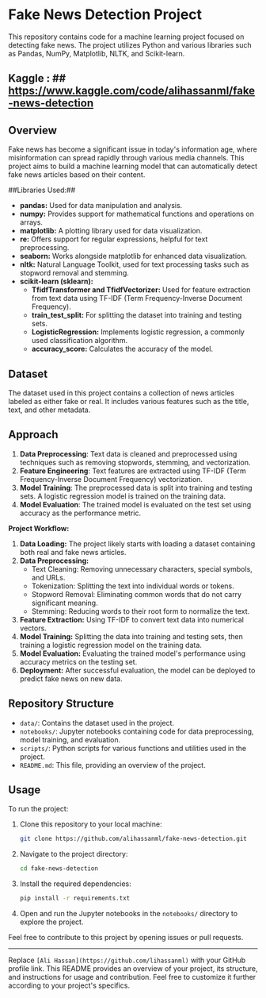 
# Fake News Detection Project

This repository contains code for a machine learning project focused on detecting fake news. The project utilizes Python and various libraries such as Pandas, NumPy, Matplotlib, NLTK, and Scikit-learn.

## Kaggle : ## https://www.kaggle.com/code/alihassanml/fake-news-detection


## Overview

Fake news has become a significant issue in today's information age, where misinformation can spread rapidly through various media channels. This project aims to build a machine learning model that can automatically detect fake news articles based on their content.

##Libraries Used:##
- **pandas:** Used for data manipulation and analysis.
- **numpy:** Provides support for mathematical functions and operations on arrays.
- **matplotlib:** A plotting library used for data visualization.
- **re:** Offers support for regular expressions, helpful for text preprocessing.
- **seaborn:** Works alongside matplotlib for enhanced data visualization.
- **nltk:** Natural Language Toolkit, used for text processing tasks such as stopword removal and stemming.
- **scikit-learn (sklearn):**
  - **TfidfTransformer and TfidfVectorizer:** Used for feature extraction from text data using TF-IDF (Term Frequency-Inverse Document Frequency).
  - **train_test_split:** For splitting the dataset into training and testing sets.
  - **LogisticRegression:** Implements logistic regression, a commonly used classification algorithm.
  - **accuracy_score:** Calculates the accuracy of the model.

## Dataset

The dataset used in this project contains a collection of news articles labeled as either fake or real. It includes various features such as the title, text, and other metadata.

## Approach

1. **Data Preprocessing**: Text data is cleaned and preprocessed using techniques such as removing stopwords, stemming, and vectorization.
2. **Feature Engineering**: Text features are extracted using TF-IDF (Term Frequency-Inverse Document Frequency) vectorization.
3. **Model Training**: The preprocessed data is split into training and testing sets. A logistic regression model is trained on the training data.
4. **Model Evaluation**: The trained model is evaluated on the test set using accuracy as the performance metric.


**Project Workflow:**
1. **Data Loading:** The project likely starts with loading a dataset containing both real and fake news articles.
2. **Data Preprocessing:**
   - Text Cleaning: Removing unnecessary characters, special symbols, and URLs.
   - Tokenization: Splitting the text into individual words or tokens.
   - Stopword Removal: Eliminating common words that do not carry significant meaning.
   - Stemming: Reducing words to their root form to normalize the text.
3. **Feature Extraction:** Using TF-IDF to convert text data into numerical vectors.
4. **Model Training:** Splitting the data into training and testing sets, then training a logistic regression model on the training data.
5. **Model Evaluation:** Evaluating the trained model's performance using accuracy metrics on the testing set.
6. **Deployment:** After successful evaluation, the model can be deployed to predict fake news on new data.



## Repository Structure

- `data/`: Contains the dataset used in the project.
- `notebooks/`: Jupyter notebooks containing code for data preprocessing, model training, and evaluation.
- `scripts/`: Python scripts for various functions and utilities used in the project.
- `README.md`: This file, providing an overview of the project.

## Usage

To run the project:

1. Clone this repository to your local machine:
   ```bash
   git clone https://github.com/alihassanml/fake-news-detection.git
   ```
2. Navigate to the project directory:
   ```bash
   cd fake-news-detection
   ```
3. Install the required dependencies:
   ```bash
   pip install -r requirements.txt
   ```
4. Open and run the Jupyter notebooks in the `notebooks/` directory to explore the project.


Feel free to contribute to this project by opening issues or pull requests.

---

Replace `[Ali Hassan](https://github.com/lihassanml)` with your GitHub profile link. This README provides an overview of your project, its structure, and instructions for usage and contribution. Feel free to customize it further according to your project's specifics.
